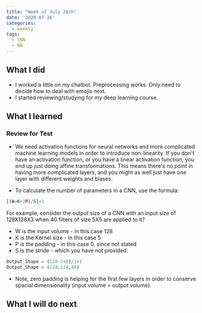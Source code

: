 ```yaml
---
title: "Week of July 26th"
date: '2020-07-26'
categories:
  - weekly
tags:
  - CNN
  - NN
---
```


## What I did

- I worked a little on my chatbot. Preprocessing works. Only need to decide how to deal with emojis next.
- I started reviewing/studying for my deep learning course.

## What I learned

### Review for Test

- We need activation functions for neural networks and more complicated machine learning models in order to introduce non-linearity. If you don't have an activation function, or you have a linear activation function, you end up just doing affine transformations. This means there's no point in having more complicated layers, and you might as well just have one layer with different weights and biases.

- To calculate the number of parameters in a CNN, use the formula:

```python
[(W−K+2P)/S]+1
```

For example, consider the output size of a CNN with an input size of 128X128X3 when 40 filters of size 5X5 are applied to it?

- W is the input volume - in this case 128
- K is the Kernel size - in this case 5
- P is the padding - in this case 0, since not stated
- S is the stride - which you have not provided.

```python
Output_Shape = (128-5+0)/1+1
Output_Shape = (124,124,40)
```

- Note, zero padding is helping for the first few layers in order to conserve spacial dimensionality (input volume = output volume).

## What I will do next
